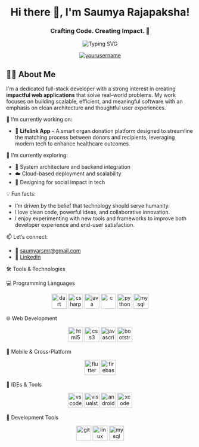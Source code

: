 <h1 align="center">Hi there 👋, I'm Saumya Rajapaksha!</h1>
<h3 align="center">Crafting Code. Creating Impact. 🚀</h3>

<p align="center">
  <img src="https://readme-typing-svg.herokuapp.com?font=Fira+Code&size=24&pause=1000&color=00C7FF&center=true&vCenter=true&width=435&lines=Full-Stack+Developer;Open+Source+Enthusiast;Tech+Explorer+%F0%9F%9A%80;Let's+build+something+great+%F0%9F%9A%A1" alt="Typing SVG" />
</p>

<p align="center">
  <a href="https://github.com/yourusername">
    <img src="https://komarev.com/ghpvc/?username=yourusername&label=Profile%20views&color=0e75b6&style=flat" alt="yourusername" />
  </a>
</p>

## 👨‍💻 About Me

I'm a dedicated full-stack developer with a strong interest in creating **impactful web applications** that solve real-world problems. My work focuses on building scalable, efficient, and meaningful software with an emphasis on clean architecture and thoughtful user experiences.

🔭 I’m currently working on:  
- 🚀 **Lifelink App** – A smart organ donation platform designed to streamline the matching process between donors and recipients, leveraging modern tech to enhance healthcare outcomes.

🌱 I’m currently exploring:  
- 🧩 System architecture and backend integration  
- ☁️ Cloud-based deployment and scalability  
- 🧠 Designing for social impact in tech

💡 Fun facts:  
- I’m driven by the belief that technology should serve humanity.  
- I love clean code, powerful ideas, and collaborative innovation.  
- I enjoy experimenting with new tools and frameworks to improve both developer experience and end-user satisfaction.

📫 Let’s connect:  
- 📧 saumyarsmr@gmail.com
- 💼 [LinkedIn](https://www.linkedin.com/in/saumya-rajapaksha-b1454a252)

🛠️ Tools & Technologies

💻 Programming Languages
<p align="center"> <img src="https://cdn.jsdelivr.net/gh/devicons/devicon/icons/dart/dart-original.svg" height="40" alt="dart" /> <img src="https://cdn.jsdelivr.net/gh/devicons/devicon/icons/csharp/csharp-original.svg" height="40" alt="csharp" /> <img src="https://cdn.jsdelivr.net/gh/devicons/devicon/icons/java/java-original.svg" height="40" alt="java" /> <img src="https://cdn.jsdelivr.net/gh/devicons/devicon/icons/c/c-original.svg" height="40" alt="c" /> <img src="https://cdn.jsdelivr.net/gh/devicons/devicon/icons/python/python-original.svg" height="40" alt="python" /> <img src="https://cdn.jsdelivr.net/gh/devicons/devicon/icons/mysql/mysql-original.svg" height="40" alt="mysql" /> </p>

🌐 Web Development
<p align="center"> <img src="https://cdn.jsdelivr.net/gh/devicons/devicon/icons/html5/html5-original.svg" height="40" alt="html5" /> <img src="https://cdn.jsdelivr.net/gh/devicons/devicon/icons/css3/css3-original.svg" height="40" alt="css3" /> <img src="https://cdn.jsdelivr.net/gh/devicons/devicon/icons/javascript/javascript-original.svg" height="40" alt="javascript" /> <img src="https://cdn.jsdelivr.net/gh/devicons/devicon/icons/bootstrap/bootstrap-original.svg" height="40" alt="bootstrap" /> </p>

📱 Mobile & Cross-Platform
<p align="center"> <img src="https://cdn.jsdelivr.net/gh/devicons/devicon/icons/flutter/flutter-original.svg" height="40" alt="flutter" /> <img src="https://cdn.jsdelivr.net/gh/devicons/devicon/icons/firebase/firebase-plain.svg" height="40" alt="firebase" /> </p>

🧰 IDEs & Tools
<p align="center"> <img src="https://cdn.jsdelivr.net/gh/devicons/devicon/icons/vscode/vscode-original.svg" height="40" alt="vscode" /> <img src="https://cdn.jsdelivr.net/gh/devicons/devicon/icons/visualstudio/visualstudio-plain.svg" height="40" alt="visualstudio" /> <img src="https://cdn.jsdelivr.net/gh/devicons/devicon/icons/androidstudio/androidstudio-original.svg" height="40" alt="androidstudio" /> <img src="https://cdn.jsdelivr.net/gh/devicons/devicon/icons/xcode/xcode-original.svg" height="40" alt="xcode" /> </p>

🔧 Development Tools
<p align="center"> <img src="https://cdn.jsdelivr.net/gh/devicons/devicon/icons/git/git-original.svg" height="40" alt="git" /> <img src="https://cdn.jsdelivr.net/gh/devicons/devicon/icons/linux/linux-original.svg" height="40" alt="linux" /> <img src="https://cdn.jsdelivr.net/gh/devicons/devicon/icons/mysql/mysql-original.svg" height="40" alt="mysql" /> </p>
